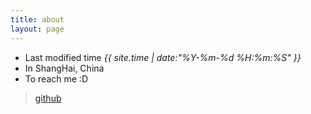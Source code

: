 ```yaml
---
title: about
layout: page
---
```


- Last modified time *{{ site.time | date:"%Y-%m-%d %H:%m:%S" }}*
- In ShangHai, China
- To reach me :D

> [github](https://github.com/shuqingw)
